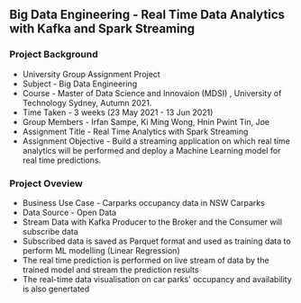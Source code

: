 ## Big Data Engineering - Real Time Data Analytics with Kafka and Spark Streaming

### Project Background
* University Group Assignment Project 
* Subject - Big Data Engineering 
* Course -  Master of Data Science and Innovaion (MDSI) , University of Technology Sydney, Autumn 2021.
* Time Taken - 3 weeks (23 May 2021 - 13 Jun 2021)
* Group Members - Irfan Sampe, Ki Ming Wong, Hnin Pwint Tin, Joe
* Assignment Title - Real Time Analytics with Spark Streaming
* Assignment Objective - Build a streaming application on which real time analytics will be performed and deploy a Machine Learning model for real time predictions.

### Project Oveview
* Business Use Case - Carparks occupancy data in NSW Carparks
* Data Source - Open Data
* Stream Data with Kafka Producer to the Broker and the Consumer will subscribe data
* Subscribed data is saved as Parquet format and used as training data to perform ML modelling (Linear Regression)
* The real time prediction is performed on live stream of data by the trained model and stream the prediction results
* The real-time data visualisation on car parks' occupancy and availability is also genertated
